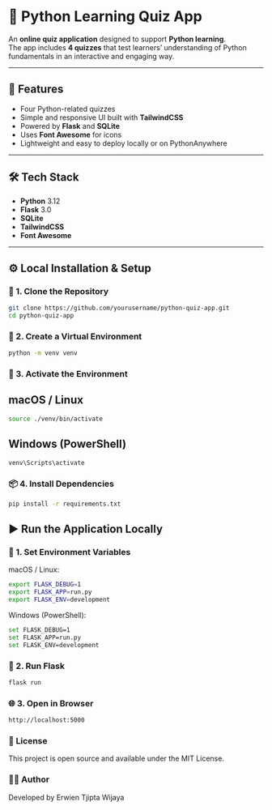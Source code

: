 # 🧠 Python Learning Quiz App

An **online quiz application** designed to support **Python learning**.  
The app includes **4 quizzes** that test learners’ understanding of Python fundamentals in an interactive and engaging way.

---

## 🚀 Features

- Four Python-related quizzes  
- Simple and responsive UI built with **TailwindCSS**  
- Powered by **Flask** and **SQLite**  
- Uses **Font Awesome** for icons  
- Lightweight and easy to deploy locally or on PythonAnywhere

---

## 🛠️ Tech Stack

- **Python** 3.12  
- **Flask** 3.0  
- **SQLite**  
- **TailwindCSS**  
- **Font Awesome**

---

## ⚙️ Local Installation & Setup

### 🧩 1. Clone the Repository

```bash
git clone https://github.com/yourusername/python-quiz-app.git
cd python-quiz-app
```

### 🧱 2. Create a Virtual Environment

```bash
python -m venv venv
```

### 🧠 3. Activate the Environment

## macOS / Linux

```bash
source ./venv/bin/activate
```

## Windows (PowerShell)

```bash
venv\Scripts\activate
```

### 📦 4. Install Dependencies

```bash
pip install -r requirements.txt
```

## ▶️ Run the Application Locally

### 🔧 1. Set Environment Variables

macOS / Linux:

```bash
export FLASK_DEBUG=1
export FLASK_APP=run.py
export FLASK_ENV=development
```

Windows (PowerShell):

```bash
set FLASK_DEBUG=1
set FLASK_APP=run.py
set FLASK_ENV=development
```

### 🚀 2. Run Flask

```bash
flask run
```

### 🌐 3. Open in Browser

```bash
http://localhost:5000
```

### 📜 License

This project is open source and available under the MIT License.

### 👨‍💻 Author

Developed by Erwien Tjipta Wijaya